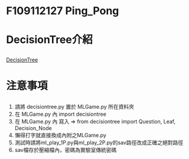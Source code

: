 # F109112127 Ping_Pong </p>

# DecisionTree介紹</p>
[DecisionTree](https://medium.com/jameslearningnote/%E8%B3%87%E6%96%99%E5%88%86%E6%9E%90-%E6%A9%9F%E5%99%A8%E5%AD%B8%E7%BF%92-%E7%AC%AC3-5%E8%AC%9B-%E6%B1%BA%E7%AD%96%E6%A8%B9-decision-tree-%E4%BB%A5%E5%8F%8A%E9%9A%A8%E6%A9%9F%E6%A3%AE%E6%9E%97-random-forest-%E4%BB%8B%E7%B4%B9-7079b0ddfbda) </p>

# 注意事項</p>
1. 請將 decisiontree.py 置於 MLGame.py 所在資料夾
2. 在 MLGame.py 內 import decisiontree
3. 在 MLGame.py 內 寫入 => from decisiontree import Question, Leaf, Decision_Node
4. 懶得打字就直接換成內附之MLGame.py
5. 測試時請將ml_play_1P.py與ml_play_2P.py的sav路徑改成正確之絕對路徑
6. sav檔存於壓縮檔內，密碼為實驗室傳統密碼





